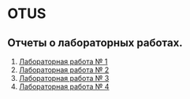 # OTUS
## Отчеты о лабораторных работах.
1. [Лабораторная работа № 1](https://github.com/b00mmer/lab1)
2. [Лабораторная работа № 2](https://github.com/b00mmer/lab2/blob/main/README.md)
3. [Лабораторная работа № 3](https://github.com/b00mmer/lab3)
3. [Лабораторная работа № 4](https://github.com/b00mmer/lab4)
